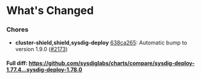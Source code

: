 # What's Changed

### Chores
- **cluster-shield,shield,sysdig-deploy** [638ca265](https://github.com/sysdiglabs/charts/commit/638ca265259e0d350f92e75da063924f00de1bd3): Automatic bump to version 1.9.0 ([#2173](https://github.com/sysdiglabs/charts/issues/2173))
#### Full diff: https://github.com/sysdiglabs/charts/compare/sysdig-deploy-1.77.4...sysdig-deploy-1.78.0
